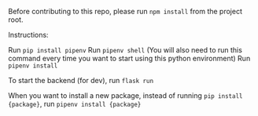 Before contributing to this repo, please run `npm install` from the project root.

Instructions:

Run `pip install pipenv`
Run `pipenv shell` (You will also need to run this command every time you want to start using this python environment)
Run `pipenv install`

To start the backend (for dev), run `flask run`

When you want to install a new package, instead of running `pip install {package}`, run `pipenv install {package}`
